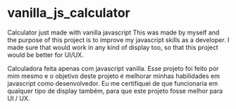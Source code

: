# vanilla_js_calculator
Calculator just made with vanilla javascript
This was made by myself and the purpose of this project is to improve my javascript skills as a developer.
I made sure that would work in any kind of display too, so that this project would be better for UI/UX.

Calculadora feita apenas com javascript vanilla. Esse projeto foi feito por mim mesmo e o objetivo deste projeto é melhorar minhas habilidades em javascript como desenvolvedor. Eu me certifiquei de que funcionaria em qualquer tipo de display também, para que este projeto fosse melhor para UI / UX.
